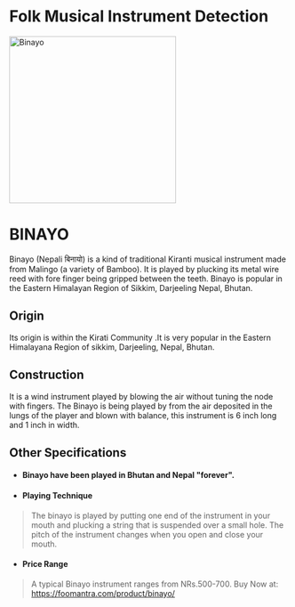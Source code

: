 # Folk Musical Instrument Detection

<img src="https://musicgallery.com.np/wp-content/uploads/2019/08/Binayo.png" alt="Binayo" width="300"/>

<!-- ![Binayo](https://musicgallery.com.np/wp-content/uploads/2019/08/Binayo.png) -->
# BINAYO

Binayo (Nepali बिनायो) is a kind of traditional Kiranti musical instrument made from Malingo (a variety of Bamboo). It is played by plucking its metal wire reed with fore finger being gripped between the teeth. Binayo is popular in the Eastern Himalayan Region of Sikkim, Darjeeling Nepal, Bhutan.


## Origin

Its origin is within the Kirati Community .It is very popular in the Eastern Himalayana Region of sikkim, Darjeeling, Nepal, Bhutan.

## Construction

It is a wind instrument played by blowing the air without tuning the node with fingers. The Binayo is being played by from the air deposited in the lungs of the player and blown with balance, this instrument is 6 inch long and 1 inch in width.

## Other Specifications

- #### Binayo have been played in Bhutan and Nepal "forever".
- #### Playing Technique
> The binayo is played by putting one end of the instrument in your mouth and plucking a string that is suspended over a small hole. The pitch of the instrument changes when you open and close your mouth. 
- #### Price Range 
> A typical Binayo instrument ranges from NRs.500-700.
> Buy Now at: https://foomantra.com/product/binayo/